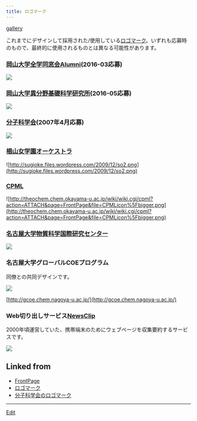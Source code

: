 ```yaml
---
title: ロゴマーク
---
```

[gallery](/gallery)

これまでにデザインして採用された/使用している[ロゴマーク](/ロゴマーク)。いずれも応募時のもので、最終的に使用されるものとは異なる可能性があります。


### [岡山大学全学同窓会Alumni](http://www.cc.okayama-u.ac.jp/~dousou/alumni/)(2016-03応募)

![](http://theochem.chem.okayama-u.ac.jp/vitroid/ロゴマーク/OU-Alumni1-solo.png)


### [岡山大学異分野基礎科学研究所](http://www.riis.okayama-u.ac.jp)(2016-05応募)

![](http://theochem.chem.okayama-u.ac.jp/vitroid/ロゴマーク/riis.png)


### [分子科学会](http://molsci.jp)(2007年4月応募)

![](http://theochem.chem.okayama-u.ac.jp/vitroid/ロゴマーク/molsci.png)


### [椙山女学園オーケストラ](http://sugioke.wordpress.com/)

![http://sugioke.files.wordpress.com/2009/12/so2.png](http://sugioke.files.wordpress.com/2009/12/so2.png)


### [CPML](/CPML)

![http://theochem.chem.okayama-u.ac.jp/wiki/wiki.cgi/cpml?action=ATTACH&page=FrontPage&file=CPMLicon%5Fbigger.png](http://theochem.chem.okayama-u.ac.jp/wiki/wiki.cgi/cpml?action=ATTACH&page=FrontPage&file=CPMLicon%5Fbigger.png)


### [名古屋大学物質科学国際研究センター](http://www.rcms.nagoya-u.ac.jp)

![](http://theochem.chem.okayama-u.ac.jp/vitroid/ロゴマーク/rcms171.gif)


### 名古屋大学グローバルCOEプログラム

同僚との共同デザインです。

![](http://theochem.chem.okayama-u.ac.jp/vitroid/ロゴマーク/gcoe.jpg)

[http://gcoe.chem.nagoya-u.ac.jp/](http://gcoe.chem.nagoya-u.ac.jp/)


### Web切り出しサービス[NewsClip](/NewsClip)

2000年頃運営していた、携帯端末のためにウェブページを収集要約するサービスです。

![](http://theochem.chem.okayama-u.ac.jp/vitroid/ロゴマーク/newsclip-original-180px.png)





## Linked from

* [FrontPage](/FrontPage)
* [ロゴマーク](/ロゴマーク)
* [分子科学会のロゴマーク](/分子科学会のロゴマーク)


----

[Edit](https://github.com/vitroid/vitroid.github.io/edit/master/MD/ロゴマーク.md)

